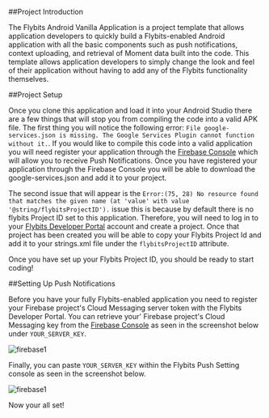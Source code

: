 ##Project Introduction 

The Flybits Android Vanilla Application is a project template that allows application developers to quickly build a Flybits-enabled Android application with all the basic components such as push notifications, context uploading, and retrieval of Moment data built into the code. This template allows application developers to simply change the look and feel of their application without having to add any of the Flybits functionality themselves.

##Project Setup

Once you clone this application and load it into your Android Studio there are a few things that will stop you from compiling the code into a valid APK file. The first thing you will notice the following error: `File google-services.json is missing. The Google Services Plugin cannot function without it.`. If you would like to compile this code into a valid application you will need register your application through the [Firebase Console](https://console.firebase.google.com/) which will allow you to receive Push Notifications. Once you have registered your application through the Firebase Console you will be able to download the google-services.json and add it to your project.

The second issue that will appear is the `Error:(75, 28) No resource found that matches the given name (at 'value' with value '@string/flybitsProjectID').` issue this is because by default there is no flybits Project ID set to this application. Therefore, you will need to log in to your [Flybits Developer Portal](https://devportal.flybits.com) account and create a project. Once that project has been created you will be able to copy your Flybits Project Id and add it to your strings.xml file under the `flybitsProjectID` attribute.

Once you have set up your Flybits Project ID, you should be ready to start coding!

##Setting Up Push Notifications

Before you have your fully Flybits-enabled application you need to register your Firebase project's Cloud Messaging server token with the Flybits Developer Portal. You can retrieve your' Firebase project's Cloud Messaging key from the [Firebase Console](https://console.firebase.google.com/) as seen in the screenshot below under `YOUR_SERVER_KEY`.

![firebase1](https://github.com/flybits/android-vanilla/blob/master/screenshots/firebase1.png)

Finally, you can paste `YOUR_SERVER_KEY` within the Flybits Push Setting console as seen in the screenshot below.

![firebase1](https://github.com/flybits/android-vanilla/blob/master/screenshots/flybits1.png)

Now your all set!
